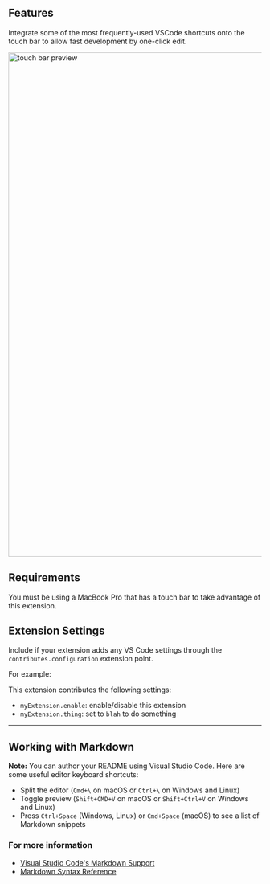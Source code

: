 ## Features

Integrate some of the most frequently-used VSCode shortcuts onto the touch bar to allow fast development by one-click edit.

<img width="1004" alt="touch bar preview" src="https://user-images.githubusercontent.com/19609845/126685982-1760e014-eb84-491e-925d-2d9c1cdbf3b2.png">

## Requirements

You must be using a MacBook Pro that has a touch bar to take advantage of this extension.

## Extension Settings

Include if your extension adds any VS Code settings through the `contributes.configuration` extension point.

For example:

This extension contributes the following settings:

* `myExtension.enable`: enable/disable this extension
* `myExtension.thing`: set to `blah` to do something

-----------------------------------------------------------------------------------------------------------

## Working with Markdown

**Note:** You can author your README using Visual Studio Code.  Here are some useful editor keyboard shortcuts:

* Split the editor (`Cmd+\` on macOS or `Ctrl+\` on Windows and Linux)
* Toggle preview (`Shift+CMD+V` on macOS or `Shift+Ctrl+V` on Windows and Linux)
* Press `Ctrl+Space` (Windows, Linux) or `Cmd+Space` (macOS) to see a list of Markdown snippets

### For more information

* [Visual Studio Code's Markdown Support](http://code.visualstudio.com/docs/languages/markdown)
* [Markdown Syntax Reference](https://help.github.com/articles/markdown-basics/)
